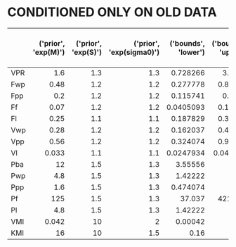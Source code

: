 # CONDITIONED ONLY ON OLD DATA

|     |   ('prior', 'exp(M)') |   ('prior', 'exp(S)') |   ('prior', 'exp(sigma0)') |   ('bounds', 'lower') |   ('bounds', 'upper') |   ('posterior (1996)', 'exp(mu)') |   ('posterior (1996)', 'exp(sigma)') |   ('posterior (2006)', 'exp(mu)') |   ('posterior (2006)', 'exp(sigma)') |   ('posterior (2021)', 'exp(mu)') |   ('posterior (2021)', 'exp(sigma)') |   ('truncated posterior (2021)', 'exp(mu)') |   ('truncated posterior (2021)', 'exp(sigma)') |
|:----|----------------------:|----------------------:|---------------------------:|----------------------:|----------------------:|----------------------------------:|-------------------------------------:|----------------------------------:|-------------------------------------:|----------------------------------:|-------------------------------------:|--------------------------------------------:|-----------------------------------------------:|
| VPR |                 1.6   |                   1.3 |                        1.3 |             0.728266  |              3.5152   |                           1.19    |                                 1.13 |                           1.75    |                                 1.14 |                         2.10797   |                              1.42651 |                                   2.01015   |                                        1.33436 |
| Fwp |                 0.48  |                   1.2 |                        1.2 |             0.277778  |              0.82944  |                           0.637   |                                 1.06 |                           0.511   |                                 1.14 |                         0.474314  |                              1.18511 |                                   0.476989  |                                        1.17111 |
| Fpp |                 0.2   |                   1.2 |                        1.2 |             0.115741  |              0.3456   |                           0.129   |                                 1.11 |                           0.166   |                                 1.24 |                         0.180248  |                              1.27173 |                                   0.184221  |                                        1.22993 |
| Ff  |                 0.07  |                   1.2 |                        1.2 |             0.0405093 |              0.12096  |                           0.0488  |                                 1.12 |                           0.069   |                                 1.28 |                         0.0771156 |                              1.32721 |                                   0.0754882 |                                        1.26972 |
| Fl  |                 0.25  |                   1.1 |                        1.1 |             0.187829  |              0.33275  |                           0.179   |                                 1.11 |                           0.241   |                                 1.17 |                         0.248222  |                              1.22812 |                                   0.251398  |                                        1.14968 |
| Vwp |                 0.28  |                   1.2 |                        1.2 |             0.162037  |              0.48384  |                           0.196   |                                 1.09 |                           0.235   |                                 1.26 |                         0.197802  |                              1.71679 |                                   0.234676  |                                        1.26354 |
| Vpp |                 0.56  |                   1.2 |                        1.2 |             0.324074  |              0.96768  |                           0.641   |                                 1.03 |                           0.595   |                                 1.11 |                         0.571437  |                              1.33827 |                                   0.586779  |                                        1.14448 |
| Vl  |                 0.033 |                   1.1 |                        1.1 |             0.0247934 |              0.043923 |                           0.033   |                                 1.04 |                           0.033   |                                 1.14 |                         0.0324473 |                              1.18908 |                                   0.0325727 |                                        1.1323  |
| Pba |                12     |                   1.5 |                        1.3 |             3.55556   |             40.5      |                          16       |                                 1.11 |                          15.3     |                                 1.25 |                        17.6281    |                              1.25071 |                                  17.6036    |                                        1.24728 |
| Pwp |                 4.8   |                   1.5 |                        1.3 |             1.42222   |             16.2      |                           1.92    |                                 1.12 |                           2.33    |                                 1.4  |                         1.73006   |                              1.89339 |                                   2.35065   |                                        1.50266 |
| Ppp |                 1.6   |                   1.5 |                        1.3 |             0.474074  |              5.4      |                           2.9     |                                 1.15 |                           2.68    |                                 1.38 |                         2.64937   |                              1.36005 |                                   2.62231   |                                        1.33709 |
| Pf  |               125     |                   1.5 |                        1.3 |            37.037     |            421.875    |                          84.1     |                                 1.28 |                          85.3     |                                 1.59 |                        76.4408    |                              1.51225 |                                  78.8061    |                                        1.45062 |
| Pl  |                 4.8   |                   1.5 |                        1.3 |             1.42222   |             16.2      |                           3.08    |                                 1.12 |                           4.36    |                                 1.58 |                         3.35091   |                              1.65701 |                                   3.47883   |                                        1.56136 |
| VMI |                 0.042 |                  10   |                        2   |             0.00042   |              4.2      |                           0.00191 |                                 1.45 |                           0.00502 |                                 3.26 |                         0.0106704 |                              3.00085 |                                   0.0107136 |                                        2.98018 |
| KMI |                16     |                  10   |                        1.5 |             0.16      |           1600        |                           0.729   |                                 1.2  |                           5.4     |                                 4.32 |                         4.26725   |                              4.0541  |                                   4.29048   |                                        3.99302 |

